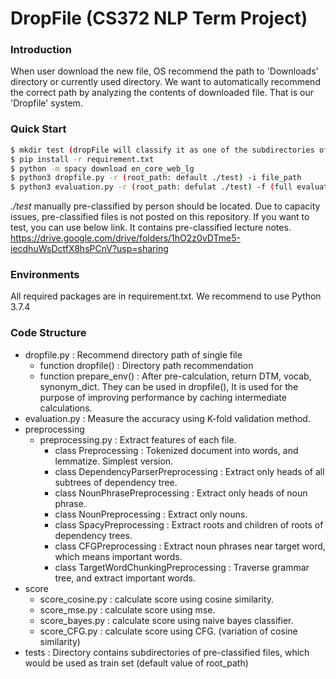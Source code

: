 # DropFile (CS372 NLP Term Project)

### Introduction
When user download the new file, OS recommend the path to 'Downloads' directory or currently used directory. 
We want to automatically recommend the correct path by analyzing the contents of downloaded file.
That is our 'Dropfile' system.

### Quick Start

```bash
$ mkdir test (dropFile will classify it as one of the subdirectories of the "test".)
$ pip install -r requirement.txt
$ python -m spacy download en_core_web_lg
$ python3 dropfile.py -r (root_path: default ./test) -i file_path
$ python3 evaluation.py -r (root_path: defulat ./test) -f (full evaluation)
```
*./test* manually pre-classified by person should be located.
Due to capacity issues, pre-classified files is not posted on this repository.
If you want to test, you can use below link. It contains pre-classified lecture notes.
https://drive.google.com/drive/folders/1hO2z0vDTme5-iecdhuWsDctfX8hsPCnV?usp=sharing
&nbsp;

### Environments
All required packages are in requirement.txt.
We recommend to use Python 3.7.4

### Code Structure
- dropfile.py : Recommend directory path of single file
    - function dropfile() : Directory path recommendation
    - function prepare_env() : After pre-calculation, return DTM, vocab, synonym_dict.
                               They can be used in dropfile(),
                               It is used for the purpose of improving performance by caching intermediate calculations.
- evaluation.py : Measure the accuracy using K-fold validation method.
- preprocessing
    - preprocessing.py : Extract features of each file.
        - class Preprocessing : Tokenized document into words, and lemmatize. Simplest version.
        - class DependencyParserPreprocessing : Extract only heads of all subtrees of dependency tree.
        - class NounPhrasePreprocessing : Extract only heads of noun phrase.
        - class NounPreprocessing : Extract only nouns.
        - class SpacyPreprocessing : Extract roots and children of roots of dependency trees.
        - class CFGPreprocessing : Extract noun phrases near target word, which means important words.
        - class TargetWordChunkingPreprocessing : Traverse grammar tree, and extract important words.
- score
    - score_cosine.py : calculate score using cosine similarity.
    - score_mse.py : calculate score using mse.
    - score_bayes.py : calculate score using naive bayes classifier.
    - score_CFG.py : calculate score using CFG. (variation of cosine similarity)
- tests : Directory contains subdirectories of pre-classified files, which would be used as train set
(default value of root_path)  
&nbsp;  

### 
